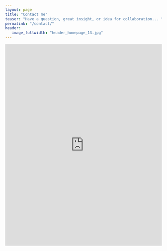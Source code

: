 ```yaml
---
layout: page
title: "Contact me"
teaser: "Have a question, great insight, or idea for collaboration... "
permalink: "/contact/"
header:
   image_fullwidth: "header_homepage_13.jpg"
---
```


<div class="panel">
<iframe width="100%" height="650" frameborder="0" scrolling="no" src="https://halexand.wufoo.com/forms/z16qqusy126hs7b/"></iframe>
</div>



